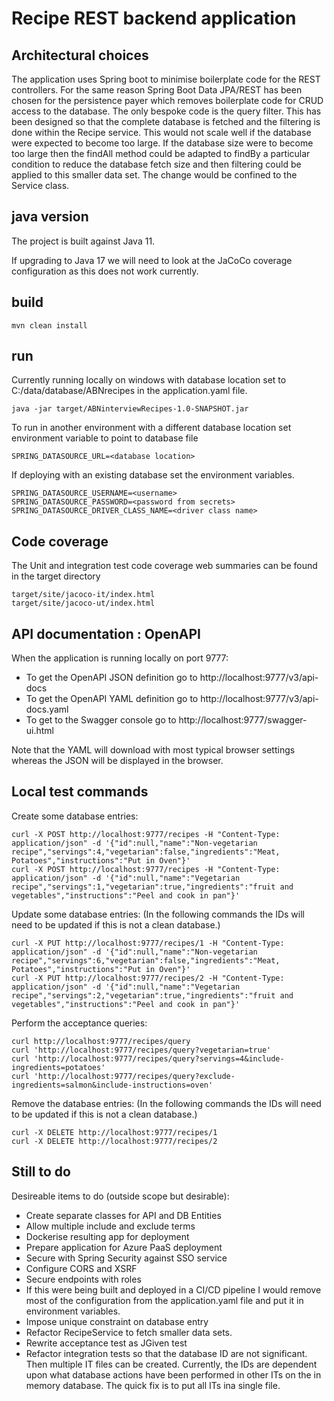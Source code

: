 # Recipe REST backend application
## Architectural choices
The application uses Spring boot to minimise boilerplate code for the REST controllers. For the same reason Spring Boot Data JPA/REST has been chosen for the persistence payer which removes boilerplate code for CRUD access to the database. The only bespoke code is the query filter. This has been designed so that the complete database is fetched and the filtering is done within the Recipe service. This would not scale well if the database were expected to become too large. If the database size were to become too large then the findAll method could be adapted to findBy a particular condition to reduce the database fetch size and then filtering could be applied to this smaller data set. The change would be confined to the Service class. 
## java version
The project is built against Java 11.

If upgrading to Java 17 we will need to look at the JaCoCo coverage configuration as this does not work currently.
## build
```
mvn clean install
```
## run
Currently running locally on windows with database location set to C:/data/database/ABNrecipes in the application.yaml file.
```
java -jar target/ABNinterviewRecipes-1.0-SNAPSHOT.jar
```
To run in another environment with a different database location set environment variable to point to database file
```
SPRING_DATASOURCE_URL=<database location>
```
If deploying with an existing database set the environment variables. 
```
SPRING_DATASOURCE_USERNAME=<username>
SPRING_DATASOURCE_PASSWORD=<password from secrets>
SPRING_DATASOURCE_DRIVER_CLASS_NAME=<driver class name>
```
## Code coverage
The Unit and integration test code coverage web summaries can be found in the target directory
```
target/site/jacoco-it/index.html
target/site/jacoco-ut/index.html
```
## API documentation : OpenAPI
When the application is running locally on port 9777:
- To get the OpenAPI JSON definition go to http://localhost:9777/v3/api-docs
- To get the OpenAPI YAML definition go to http://localhost:9777/v3/api-docs.yaml
- To get to the Swagger console go to http://localhost:9777/swagger-ui.html

Note that the YAML will download with most typical browser settings whereas the JSON will be displayed in the browser.
## Local test commands
Create some database entries:
```
curl -X POST http://localhost:9777/recipes -H "Content-Type: application/json" -d '{"id":null,"name":"Non-vegetarian recipe","servings":4,"vegetarian":false,"ingredients":"Meat, Potatoes","instructions":"Put in Oven"}'
curl -X POST http://localhost:9777/recipes -H "Content-Type: application/json" -d '{"id":null,"name":"Vegetarian recipe","servings":1,"vegetarian":true,"ingredients":"fruit and vegetables","instructions":"Peel and cook in pan"}'
```
Update some database entries:
(In the following commands the IDs will need to be updated if this is not a clean database.)
```
curl -X PUT http://localhost:9777/recipes/1 -H "Content-Type: application/json" -d '{"id":null,"name":"Non-vegetarian recipe","servings":6,"vegetarian":false,"ingredients":"Meat, Potatoes","instructions":"Put in Oven"}'
curl -X PUT http://localhost:9777/recipes/2 -H "Content-Type: application/json" -d '{"id":null,"name":"Vegetarian recipe","servings":2,"vegetarian":true,"ingredients":"fruit and vegetables","instructions":"Peel and cook in pan"}'
```
Perform the acceptance queries:
```
curl http://localhost:9777/recipes/query
curl 'http://localhost:9777/recipes/query?vegetarian=true'
curl 'http://localhost:9777/recipes/query?servings=4&include-ingredients=potatoes'
curl 'http://localhost:9777/recipes/query?exclude-ingredients=salmon&include-instructions=oven'
```
Remove the database entries: (In the following commands the IDs will need to be updated if this is not a clean database.)
```
curl -X DELETE http://localhost:9777/recipes/1
curl -X DELETE http://localhost:9777/recipes/2
```
## Still to do
Desireable items to do (outside scope but desirable):
- Create separate classes for API and DB Entities
- Allow multiple include and exclude terms
- Dockerise resulting app for deployment
- Prepare application for Azure PaaS deployment
- Secure with Spring Security against SSO service
- Configure CORS and XSRF
- Secure endpoints with roles
- If this were being built and deployed in a CI/CD pipeline I would remove most of the configuration from the application.yaml file and put it in environment variables.
- Impose unique constraint on database entry
- Refactor RecipeService to fetch smaller data sets.
- Rewrite acceptance test as JGiven test
- Refactor integration tests so that the database ID are not significant. Then multiple IT files can be created. Currently, the IDs are dependent upon what database actions have been performed in other ITs on the in memory database. The quick fix is to put all ITs ina single file.

